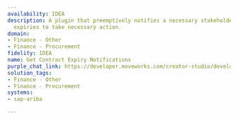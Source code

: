 ```yaml
---
availability: IDEA
description: A plugin that preemptively notifies a necessary stakeholder about upcoming
  expiries to take necessary action.
domain:
- Finance - Other
- Finance - Procurement
fidelity: IDEA
name: Get Contract Expiry Notifications
purple_chat_link: https://developer.moveworks.com/creator-studio/developer-tools/purple-chat/?conversation=%7B%22startTimestamp%22%3A%2211%3A43+AM%22%2C%22messages%22%3A%5B%7B%22role%22%3A%22assistant%22%2C%22parts%22%3A%5B%7B%22reasoningSteps%22%3A%5B%7B%22status%22%3A%22success%22%2C%22richText%22%3A%22Identifies+subscriptions+nearing+expiry+and+selects+a+stakeholder+for+notification%22%7D%5D%7D%2C%7B%22richText%22%3A%22%3Cp%3EThe+%3Cb%3ECRM+Software+License%3C%2Fb%3E+is+expiring+soon.%3C%2Fp%3E%22%7D%2C%7B%22richText%22%3A%22%3Cb%3E%3Cp%3ESubscription+Expiry+Alert%3Cbr%3E%3C%2Fp%3E%3C%2Fb%3E%3Cbr%3E%3Cp%3E%3Cb%3ESubscription%3A%3C%2Fb%3E+CRM+Software+License%3Cbr%3E%3Cb%3EExpiry+Date%3A%3C%2Fb%3E+2023-12-31%3Cbr%3E%3Cb%3EAssigned+Stakeholder%3A%3C%2Fb%3E+Alice+Johnson%3Cbr%3E%3C%2Fp%3E%22%7D%2C%7B%22buttons%22%3A%5B%7B%22style%22%3A%22filled%22%2C%22buttonText%22%3A%22Notify+Stakeholder%22%7D%2C%7B%22style%22%3A%22outlined%22%2C%22buttonText%22%3A%22Reschedule+Alert%22%7D%2C%7B%22style%22%3A%22outlined%22%2C%22buttonText%22%3A%22Cancel%22%7D%5D%7D%5D%7D%2C%7B%22role%22%3A%22assistant%22%2C%22parts%22%3A%5B%7B%22richText%22%3A%22%3Cp%3EI%27ve+sent+a+notification+to+%3Cb%3EAlice+Johnson%3C%2Fb%3E+about+the+%3Cb%3ECRM+Software+License%3C%2Fb%3E+expiry.%3Cbr%3E%3C%2Fp%3E%22%7D%5D%7D%5D%7D
solution_tags:
- Finance - Other
- Finance - Procurement
systems:
- sap-ariba

---
```


